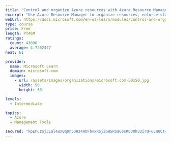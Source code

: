 ```yaml
---
title: "Control and organize Azure resources with Azure Resource Manager"
excerpt: "Use Azure Resource Manager to organize resources, enforce standards, and protect critical assets from deletion."
webUrl: https://docs.microsoft.com/en-us/learn/modules/control-and-organize-with-azure-resource-manager/
type: course
price: Free
length: PT46M
ratings:
  count: 43896
  average: 4.7202477
heat: 61

provider:
  name: Microsoft Learn
  domain: microsoft.com
  images:
    - url: /assets/images/organizations/microsoft.com-50x50.jpg
      width: 50
      height: 50

levels:
  - Intermediate

topics:
  - Azure
  - Management Tools

secured: "kpEPCzoj3Lal4uXQqUn53Hz4HbFbvxRSjZGWSRSaG5sK030h32irQ+uLWUCt4YqcA9O0eXUWlPgUN/YiODsei5wvzmE5v0ONmUrJ/i3/8HK1Tadl4OFyWSsfbj45gZ2fUzBKuLBNexrAiq7suQP1agTKQe8S7pcxK5R10ZHhctaHUU+Ap0jXmn1Rl/tk1eLccwZhPIJ+XG1/IKitL0Ep4k6FZcjd0DTqyoCTiJ4S3dD2I9WSfwbT4TmjPinHl6TyjYfhnvkZlhssackeE1dcQg7h147t+IK8S6eJjc1VNrWbEOfzQ40KJsx+SuMRQMirsVdEKyvmRE7EentuWosldXJADL+KNXoA3Fc95SlYqkJDPkBLTiEdJY9NMEnkrqoCHu/R6WaNzAl32tlr/qvR6QOvujh/96ECNtC164leTKMpq/3c0Dw4KYZbFnZsl8Ti;WPm3FcMoLw2V/I3KG9C7RA=="
---
```


